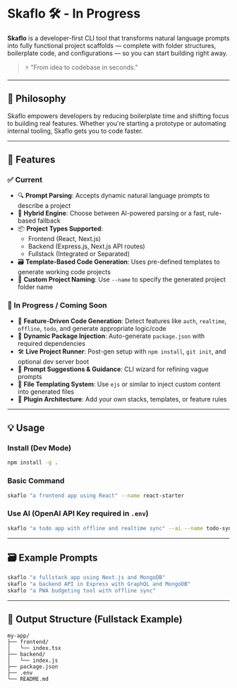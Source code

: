# Skaflo 🛠️ - In Progress

**Skaflo** is a developer-first CLI tool that transforms natural language prompts into fully functional project scaffolds — complete with folder structures, boilerplate code, and configurations — so you can start building right away.

> ⚡️ "From idea to codebase in seconds."

---

## 🧠 Philosophy

Skaflo empowers developers by reducing boilerplate time and shifting focus to building real features. Whether you're starting a prototype or automating internal tooling, Skaflo gets you to code faster.

---

## 🚀 Features

### ✅ Current

- 🔍 **Prompt Parsing**: Accepts dynamic natural language prompts to describe a project
- 🧠 **Hybrid Engine**: Choose between AI-powered parsing or a fast, rule-based fallback
- 📦 **Project Types Supported**:
  - Frontend (React, Next.js)
  - Backend (Express.js, Next.js API routes)
  - Fullstack (Integrated or Separated)
- 🗃 **Template-Based Code Generation**: Uses pre-defined templates to generate working code projects
- 📝 **Custom Project Naming**: Use `--name` to specify the generated project folder name

### 🔮 In Progress / Coming Soon

- 🧩 **Feature-Driven Code Generation**: Detect features like `auth`, `realtime`, `offline`, `todo`, and generate appropriate logic/code
- 🔧 **Dynamic Package Injection**: Auto-generate `package.json` with required dependencies
- 🛠 **Live Project Runner**: Post-gen setup with `npm install`, `git init`, and optional dev server boot
- 💬 **Prompt Suggestions & Guidance**: CLI wizard for refining vague prompts
- 📁 **File Templating System**: Use `ejs` or similar to inject custom content into generated files
- 📡 **Plugin Architecture**: Add your own stacks, templates, or feature rules

---

## 💡 Usage

### Install (Dev Mode)

```bash
npm install -g .
```

### Basic Command

```bash
skaflo "a frontend app using React" --name react-starter
```

### Use AI (OpenAI API Key required in `.env`)

```bash
skaflo "a todo app with offline and realtime sync" --ai --name todo-sync-app
```

---

## 🗃 Example Prompts

```bash
skaflo "a fullstack app using Next.js and MongoDB"
skaflo "a backend API in Express with GraphQL and MongoDB"
skaflo "a PWA budgeting tool with offline sync"
```

---

## 📁 Output Structure (Fullstack Example)

```
my-app/
├── frontend/
│   └── index.tsx
├── backend/
│   └── index.js
├── package.json
├── .env
└── README.md
```
